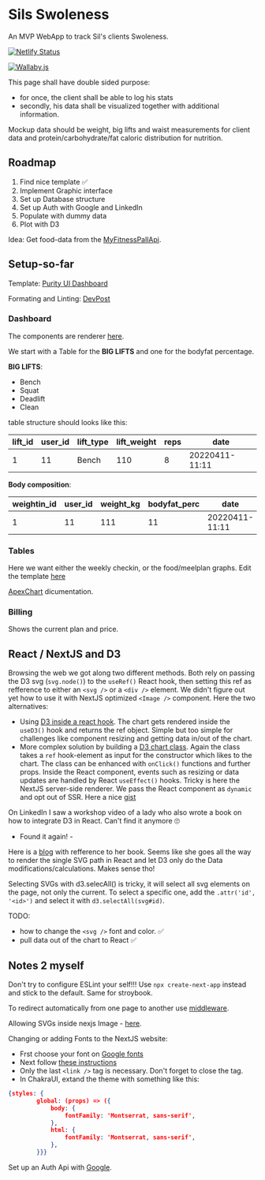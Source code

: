 # Sils Swoleness

An MVP WebApp to track Sil's clients Swoleness.

[![Netlify Status](https://api.netlify.com/api/v1/badges/3b5d21b5-8fbc-4e96-8bf9-d4043e0f2db5/deploy-status)](https://app.netlify.com/sites/swolestats/deploys)

[![Wallaby.js](https://img.shields.io/badge/wallaby.js-powered-g.svg?logo=github)](https://wallabyjs.com/oss/)

This page shall have double sided purpose:

-   for once, the client shall be able to log his stats
-   secondly, his data shall be visualized together with additional information.

Mockup data should be weight, big lifts and waist measurements for client data and protein/carbohydrate/fat caloric distribution for nutrition.

## Roadmap

1. Find nice template ✅
1. Implement Graphic interface
1. Set up Database structure
1. Set up Auth with Google and LinkedIn
1. Populate with dummy data
1. Plot with D3

Idea: Get food-data from the [MyFitnessPallApi](https://myfitnesspalapi.com/).

## Setup-so-far

Template: [Purity UI Dashboard](https://demos.creative-tim.com/purity-ui-dashboard)

Formating and Linting: [DevPost](https://dev.to/chgldev/getting-prettier-eslint-and-vscode-to-work-together-3678)

### Dashboard

The components are renderer [here](src/views/Dashboard/Dashboard/index.js).

We start with a Table for the **BIG LIFTS** and one for the bodyfat percentage.

**BIG LIFTS**:

-   Bench
-   Squat
-   Deadlift
-   Clean

table structure should looks like this:

| lift_id | user_id | lift_type | lift_weight | reps | date           |
| ------- | ------- | --------- | ----------- | ---- | -------------- |
| 1       | 11      | Bench     | 110         | 8    | 20220411-11:11 |

**Body composition**:

| weightin_id | user_id | weight_kg | bodyfat_perc | date           |
| ----------- | ------- | --------- | ------------ | -------------- |
| 1           | 11      | 111       | 11           | 20220411-11:11 |

### Tables

Here we want either the weekly checkin, or the food/meelplan graphs.
Edit the template [here](src/views/Dashboard/Tables/index.js)

[ApexChart](https://apexcharts.com/docs/series/) dicumentation.

### Billing

Shows the current plan and price.

## React / NextJS and D3

Browsing the web we got along two different methods. Both rely on passing the D3 svg (`svg.node()`) to the `useRef()` React hook, then setting this ref as refference to either an `<svg />` or a `<div />` element. We didn't figure out yet how to use it with NextJS optimized `<Image />` component. Here the two alternatives:

-   Using [D3 inside a react hook](https://www.pluralsight.com/guides/using-d3.js-inside-a-react-app). The chart gets rendered inside the `useD3()` hook and returns the ref object. Simple but too simple for challenges like component resizing and getting data in/out of the chart.
-   More complex solution by building a [D3 chart class](https://levelup.gitconnected.com/react-hooks-and-d3-39be1d900fb). Again the class takes a `ref` hook-element as input for the constructor which likes to the chart. The class can be enhanced with `onClick()` functions and further props. Inside the React component, events such as resizing or data updates are handled by React `useEffect()` hooks. Tricky is here the NextJS server-side renderer. We pass the React component as `dynamic` and opt out of SSR. Here a nice [gist](https://gist.github.com/stopyransky/fe3fd908055be08f2c8df4600962ff0e#file-reactcomponent-js)

On LinkedIn I saw a workshop video of a lady who also wrote a book on how to integrate D3 in React. Can't find it anymore 🙄

-   Found it again! -

Here is a [blog](https://wattenberger.com/blog/react-and-d3) with refference to her book. Seems like she goes all the way to render the single SVG path in React and let D3 only do the Data modifications/calculations. Makes sense tho!

Selecting SVGs with d3.selecAll() is tricky, it will select all svg elements on the page, not only the current. To select a specific one, add the `.attr('id', '<id>')` and select it with `d3.selectAll(svg#id)`.

TODO:

-   how to change the `<svg />` font and color. ✅
-   pull data out of the chart to React ✅

## Notes 2 myself

Don't try to configure ESLint your self!!! Use `npx create-next-app` instead and stick to the default.
Same for stroybook.

To redirect automatically from one page to another use [middleware](https://nextjs.org/docs/messages/middleware-relative-urls).

Allowing SVGs inside nexjs Image - [here](https://nextjs.org/docs/api-reference/next/image#dangerously-allow-svg).

Changing or adding Fonts to the NextJS website:

-   Frst choose your font on [Google fonts](https://fonts.google.com/specimen/Montserrat)
-   Next follow [these instructions](https://nextjs.org/docs/basic-features/font-optimization)
-   Only the last `<link />` tag is necessary. Don't forget to close the tag.
-   In ChakraUI, extand the theme with something like this:

```json
{styles: {
        global: (props) => ({
            body: {
                fontFamily: 'Montserrat, sans-serif',
            },
            html: {
                fontFamily: 'Montserrat, sans-serif',
            },
        }}}
```

Set up an Auth Api with [Google](https://support.google.com/googleapi/answer/6158849?hl=en).
